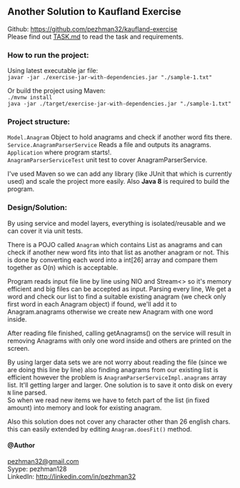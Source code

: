 ## Another Solution to Kaufland Exercise
Github: https://github.com/pezhman32/kaufland-exercise
<br />
Please find out [TASK.md](./TASK.md) to read the task and requirements.

### How to run the project:
Using latest executable jar file:<br />
`javar -jar ./exercise-jar-with-dependencies.jar "./sample-1.txt"`

Or build the project using Maven:<br />
`./mvnw install`<br />
`java -jar ./target/exercise-jar-with-dependencies.jar "./sample-1.txt"`

### Project structure:
`Model.Anagram` Object to hold anagrams and check if another word fits there.<br />
`Service.AnagramParserService` Reads a file and outputs its anagrams.<br />
`Application` where program starts!.<br />
`AnagramParserServiceTest` unit test to cover AnagramParserService.<br />

I've used Maven so we can add any library (like JUnit that which is currently used) and scale the project more easily.
Also **Java 8** is required to build the program.

### Design/Solution:
By using service and model layers, everything is isolated/reusable and we can cover it via unit tests.

There is a POJO called `Anagram` which contains List<String> as anagrams and can check if another new word fits into 
that list as another anagram or not. This is done by converting each word into a int[26] array and compare them together
as O(n) which is acceptable.

Program reads input file line by line using NIO and Stream<> so it's memory efficient and big files can be accepted as input.
Parsing every line, We get a word and check our list to find a suitable existing anagram (we check only first word in 
each Anagram object) if found, we'll add it to Anagram.anagrams otherwise we create new Anagram with one word inside.

After reading file finished, calling getAnagrams() on the service will result in removing Anagrams with only one word 
inside and others are printed on the screen.

By using larger data sets we are not worry about reading the file (since we are doing this line by line) also finding anagrams
from our existing list is efficient however the problem is `AnagramParserServiceImpl.anagrams` array list. It'll getting 
larger and larger. One solution is to save it onto disk on every `N` line parsed.<br />
So when we read new items we have to fetch part of the list (in fixed amount) into memory and look for existing anagram.

Also this solution does not cover any character other than 26 english chars. this can easily extended by editing 
`Anagram.doesFit()` method.


#### @Author
pezhman32@gmail.com
<br />
Syype: pezhman128
<br />
LinkedIn: http://linkedin.com/in/pezhman32